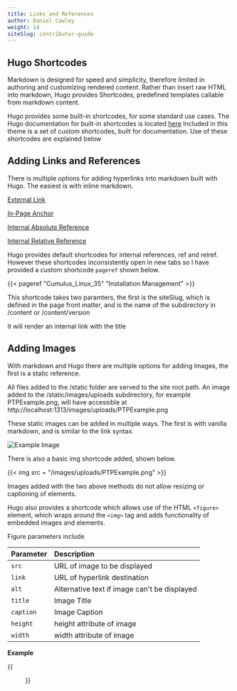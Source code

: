 ```yaml
---
title: Links and References
author: Daniel Cawley
weight: 14
siteSlug: contributor-guide
---
```


## Hugo Shortcodes

Markdown is designed for speed and simplicity, therefore limited in authoring
and customizing rendered content. Rather than insert raw HTML into markdown,
Hugo provides Shortcodes, predefined templates callable from markdown content.

Hugo provides some built-in shortcodes, for some standard use cases.
The Hugo documentation for built-in shortcodes is located [here](https://gohugo.io/content-management/shortcodes/)
Included in this theme is a set of custom shortcodes, built for documentation.
Use of these shortcodes are explained below

## Adding Links and References

There is multiple options for adding hyperlinks into markdown built with Hugo.
The easiest is with inline markdown.

[External Link](https://docs.cumulusnetworks.com)

[In-Page Anchor](#adding-images)

[Internal Absolute Reference](/Cumulus_Linux/Installation_Management/Upgrading_Cumulus_Linux)

[Internal Relative Reference](../Adding_New_Content)

Hugo provides default shortcodes for internal references, ref and relref. However these shortcodes
inconsistently open in new tabs so I have provided a custom shortcode `pageref` shown below.

{{< pageref "Cumulus_Linux_35" "Installation Management" >}}

This shortcode takes two paramters, the first is the siteSlug, which is defined in
the page front matter, and is the name of the subdirectory in /content or /content/version

It will render an internal link with the title

## Adding Images

With markdown and Hugo there are multiple options for adding Images, the first
is a static reference.

All files added to the /static folder are served to the site root path. An image
added to the /static/images/uploads subdirectory, for example PTPExample.png, will have
accessible at http://localhost:1313/images/uploads/PTPExample.png

These static images can be added in multiple ways. The first is with vanilla
markdown, and is similar to the link syntax.

![Example Image](/images/uploads/PTPExample.png)

There is also a basic img shortcode added, shown below.

{{< img src = "/images/uploads/PTPExample.png" >}}

Images added with the two above methods do not allow resizing or captioning of
elements.

Hugo also provides a shortcode which allows use of the HTML `<figure>` element,
which wraps around the `<img>` tag and adds functionality of embedded
images and elements.

Figure parameters include

| Parameter     |   Description |
| :---------    |  :----------- |
| `src`    |   URL of image to be displayed |
| `link`   |   URL of hyperlink destination |
| `alt` | Alternative text if image can't be displayed |
| `title` | Image Title |
| `caption`| Image Caption |
| `height` | height attribute of image |
| `width` | width attribute of image |

**Example**

{{<figure src="/images/uploads/PTPExample.png" alt="PTPExample.png" caption="PTP Example" height="200px" >}}

